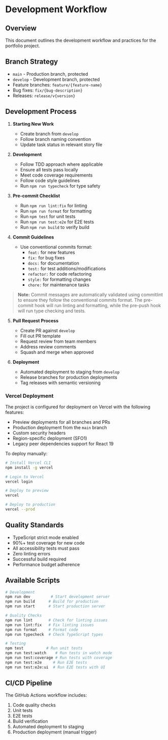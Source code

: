 # Development Workflow

## Overview

This document outlines the development workflow and practices for the portfolio project.

## Branch Strategy

- `main` - Production branch, protected
- `develop` - Development branch, protected
- Feature branches: `feature/{feature-name}`
- Bug fixes: `fix/{bug-description}`
- Releases: `release/v{version}`

## Development Process

1. **Starting New Work**

   - Create branch from `develop`
   - Follow branch naming convention
   - Update task status in relevant story file

2. **Development**

   - Follow TDD approach where applicable
   - Ensure all tests pass locally
   - Meet code coverage requirements
   - Follow code style guidelines
   - Run `npm run typecheck` for type safety

3. **Pre-commit Checklist**

   - Run `npm run lint:fix` for linting
   - Run `npm run format` for formatting
   - Run `npm test` for unit tests
   - Run `npm run test:e2e` for E2E tests
   - Run `npm run build` to verify build

4. **Commit Guidelines**
   - Use conventional commits format:
     - `feat:` for new features
     - `fix:` for bug fixes
     - `docs:` for documentation
     - `test:` for test additions/modifications
     - `refactor:` for code refactoring
     - `style:` for formatting changes
     - `chore:` for maintenance tasks

> **Note:** Commit messages are automatically validated using commitlint to ensure they follow the conventional commits format. The pre-commit hook will run linting and formatting, while the pre-push hook will run type checking and tests.

5. **Pull Request Process**

   - Create PR against `develop`
   - Fill out PR template
   - Request review from team members
   - Address review comments
   - Squash and merge when approved

6. **Deployment**
   - Automated deployment to staging from `develop`
   - Release branches for production deployments
   - Tag releases with semantic versioning

### Vercel Deployment

The project is configured for deployment on Vercel with the following features:

- Preview deployments for all branches and PRs
- Production deployment from the `main` branch
- Custom security headers
- Region-specific deployment (SFO1)
- Legacy peer dependencies support for React 19

To deploy manually:

```bash
# Install Vercel CLI
npm install -g vercel

# Login to Vercel
vercel login

# Deploy to preview
vercel

# Deploy to production
vercel --prod
```

## Quality Standards

- TypeScript strict mode enabled
- 90%+ test coverage for new code
- All accessibility tests must pass
- Zero linting errors
- Successful build required
- Performance budget adherence

## Available Scripts

```bash
# Development
npm run dev         # Start development server
npm run build      # Build for production
npm run start      # Start production server

# Quality Checks
npm run lint       # Check for linting issues
npm run lint:fix   # Fix linting issues
npm run format     # Format code
npm run typecheck  # Check TypeScript types

# Testing
npm test          # Run unit tests
npm run test:watch    # Run tests in watch mode
npm run test:coverage # Run tests with coverage
npm run test:e2e     # Run E2E tests
npm run test:e2e:ui  # Run E2E tests with UI
```

## CI/CD Pipeline

The GitHub Actions workflow includes:

1. Code quality checks
2. Unit tests
3. E2E tests
4. Build verification
5. Automated deployment to staging
6. Production deployment (manual trigger)

